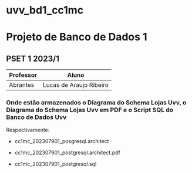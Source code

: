 # **uvv_bd1_cc1mc**
# Projeto de Banco de Dados 1

## PSET 1 2023/1

Professor | Aluno 
---| --- 
Abrantes | Lucas de Araujo Ribeiro


### Onde estão armazenados o Diagrama do Schema Lojas Uvv, o Diagrama do Schema Lojas Uvv em PDF e o Script SQL do Banco de Dados Uvv

Respectivamente:

* cc1mc_202307901_posgresql.architect

* cc1mc_202307901_postgresql.architect.pdf

* cc1mc_202307901_postgresql.sql

